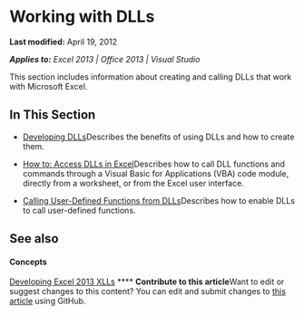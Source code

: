 
# Working with DLLs

 **Last modified:** April 19, 2012

 _**Applies to:** Excel 2013 | Office 2013 | Visual Studio_

This section includes information about creating and calling DLLs that work with Microsoft Excel.


## In This Section


-  [Developing DLLs](5d69d06d-a126-4c47-82ad-17112674c8a3.md)Describes the benefits of using DLLs and how to create them.
    
-  [How to: Access DLLs in Excel](e2bfd6ea-efa3-45c1-a5b8-2ccb8650c6ab.md)Describes how to call DLL functions and commands through a Visual Basic for Applications (VBA) code module, directly from a worksheet, or from the Excel user interface. 
    
-  [Calling User-Defined Functions from DLLs](99a37108-0083-4240-9c6a-3afa8d7a04f6.md)Describes how to enable DLLs to call user-defined functions.
    

## See also


#### Concepts


 [Developing Excel 2013 XLLs](dd27ae4d-ef97-47db-885c-ddd955816900.md)
****   **Contribute to this article**Want to edit or suggest changes to this content? You can edit and submit changes to  [this article](https://github.com/jhershey00/VBA_Excel_Test/OpenXMLCon/articles/b2522b47-5260-4e32-ad57-96dec4a0e3f9.md) using GitHub.

